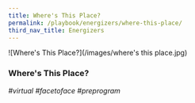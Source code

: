```yaml
---
title: Where's This Place? 
permalink: /playbook/energizers/where-this-place/
third_nav_title: Energizers 
---
```

![Where's This Place?](/images/where's this place.jpg)

### Where's This Place?
*#virtual #facetoface #preprogram*


